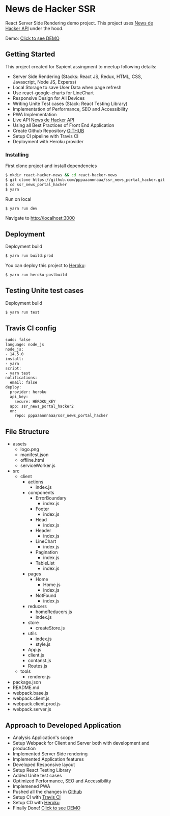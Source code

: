 # News de Hacker SSR

React Server Side Rendering demo project. This project uses [News de Hacker API](https://hn.algolia.com/api) under the hood.

Demo: [Click to see DEMO](https://ssr_news_portal_hacker.herokuapp.com/)

## Getting Started

This project created for Sapient assingment to meetup following details:

- Server Side Rendering (Stacks: React JS, Redux, HTML, CSS, Javascript, Node JS, Experss)
- Local Storage to save User Data when page refresh
- Use react-google-charts for LineChart
- Responsive Design for All Devices
- Writing Unite Test cases (Stack: React Testing Library)
- Implementation of Performance, SEO and Accessibility
- PWA Implementation
- Live API [News de Hacker API](https://hn.algolia.com/api)
- Using all Best Practices of Front End Application
- Create Github Repository [GITHUB](https://github.com/pppaaannnaaa/ssr_news_portal_hacker)
- Setup CI pipeline with Travis CI
- Deployment with Heroku provider

### Installing

First clone project and install dependencies

```sh
$ mkdir react-hacker-news && cd react-hacker-news
$ git clone https://github.com/pppaaannnaaa/ssr_news_portal_hacker.git
$ cd ssr_news_portal_hacker
$ yarn
```

Run on local

```sh
$ yarn run dev
```

Navigate to [http://localhost:3000](http://localhost:3000)

## Deployment

Deployment build

```sh
$ yarn run build:prod
```

You can deploy this project to [Heroku](https://www.heroku.com/):

```sh
$ yarn run heroku-postbuild
```

## Testing Unite test cases

Deployment build

```sh
$ yarn run test
```

## Travis CI config

```sh
sudo: false
language: node_js
node_js:
- 14.5.0
install:
- yarn
script:
- yarn test
notifications:
  email: false
deploy:
  provider: heroku
  api_key:
    secure: HEROKU_KEY
  app: ssr_news_portal_hacker2
  on:
    repo: pppaaannnaaa/ssr_news_portal_hacker

```

## File Structure

- assets
  - logo.png
  - manifest.json
  - offline.html
  - serviceWorker.js
- src
  - client
    - actions
      - index.js
    - components
      - ErrorBoundary
        - index.js
      - Footer
        - index.js
      - Head
        - index.js
      - Header
        - index.js
      - LineChart
        - index.js
      - Pagination
        - index.js
      - TableList
        - index.js
    - pages
      - Home
        - Home.js
        - index.js
      - NotFound
        - index.js
    - reducers
      - homeReducers.js
      - index.js
    - store
      - createStore.js
    - utils
      - index.js
      - style.js
    - App.js
    - client.js
    - contanst.js
    - Routes.js
  - tools
    - renderer.js
- package.json
- README.md
- webpack.base.js
- webpack.client.js
- webpack.client.prod.js
- webpack.server.js

## Approach to Developed Application

- Analysis Application's scope
- Setup Webpack for Client and Server both with development and production
- Implemented Server Side rendering
- Implemented Application features
- Developed Responsive layout
- Setup React Testing Library
- Added Unite test cases
- Optimized Performance, SEO and Accessibility
- Implemened PWA
- Pushed all the changes in [Github](https://github.com/pppaaannnaaa/ssr_news_portal_hacker)
- Setup CI with [Travis CI](https://travis-ci.com/github/pppaaannnaaa/ssr_news_portal_hacker)
- Setup CD with [Heroku](https://dashboard.heroku.com/apps/ssr_news_portal_hacker2)
- Finally Done! [Click to see DEMO](https://ssr_news_portal_hacker2.herokuapp.com/)
